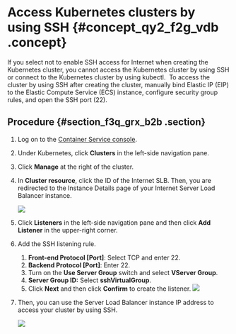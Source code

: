 # Access Kubernetes clusters by using SSH {#concept_qy2_f2g_vdb .concept}

If you select not to enable SSH access for Internet when creating the Kubernetes cluster, you cannot access the Kubernetes cluster by using SSH or connect to the Kubernetes cluster by using kubectl.  To access the cluster by using SSH after creating the cluster, manually bind Elastic IP \(EIP\) to the Elastic Compute Service \(ECS\) instance, configure security group rules, and open the SSH port \(22\).

## Procedure {#section_f3q_grx_b2b .section}

1.  Log on to the [Container Service console](https://cs.console.aliyun.com).
2.  Under Kubernetes, click **Clusters** in the left-side navigation pane.
3.  Click **Manage** at the right of the cluster.
4.  In **Cluster resource**, click the ID of the Internet SLB. Then, you are redirected to the Instance Details page of your Internet Server Load Balancer instance.

    ![](http://static-aliyun-doc.oss-cn-hangzhou.aliyuncs.com/assets/img/6882/15331795711993_en-US.png)

5.  Click **Listeners** in the left-side navigation pane and then click **Add Listener** in the upper-right corner.
6.  Add the SSH listening rule.

    1.  **Front-end Protocol \[Port\]**: Select TCP and enter 22.
    2.  **Backend Protocol \[Port\]**: Enter 22.
    3.  Turn on the **Use Server Group** switch and select **VServer Group**.
    4.  **Server Group ID:** Select **sshVirtualGroup**.
    5.  Click **Next** and then click **Confirm** to create the listener.
    ![](http://static-aliyun-doc.oss-cn-hangzhou.aliyuncs.com/assets/img/6882/15331795711990_en-US.png)

7.  Then, you can use the Server Load Balancer instance IP address to access your cluster by using SSH.

    ![](http://static-aliyun-doc.oss-cn-hangzhou.aliyuncs.com/assets/img/6882/15331795711991_en-US.png)


